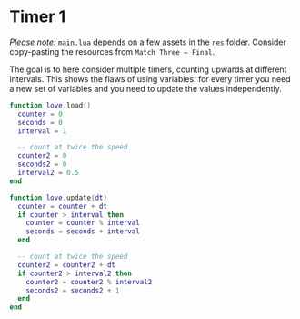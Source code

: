 # Timer 1

_Please note:_ `main.lua` depends on a few assets in the `res` folder. Consider copy-pasting the resources from `Match Three — Final`.

The goal is to here consider multiple timers, counting upwards at different intervals. This shows the flaws of using variables: for every timer you need a new set of variables and you need to update the values independently.

```lua
function love.load()
  counter = 0
  seconds = 0
  interval = 1

  -- count at twice the speed
  counter2 = 0
  seconds2 = 0
  interval2 = 0.5
end

function love.update(dt)
  counter = counter + dt
  if counter > interval then
    counter = counter % interval
    seconds = seconds + interval
  end

  -- count at twice the speed
  counter2 = counter2 + dt
  if counter2 > interval2 then
    counter2 = counter2 % interval2
    seconds2 = seconds2 + 1
  end
end
```
